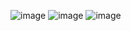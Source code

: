 

![image](https://github.com/user-attachments/assets/775e9aca-7136-4bd6-97a3-1cee38ac5e6b)
![image](https://github.com/user-attachments/assets/3f6f4c1a-fbd0-4ac4-9b14-d76bd2f6ed53)
![image](https://github.com/user-attachments/assets/a9c716c7-b68f-460f-8ff5-2f6fc2c76da9)

